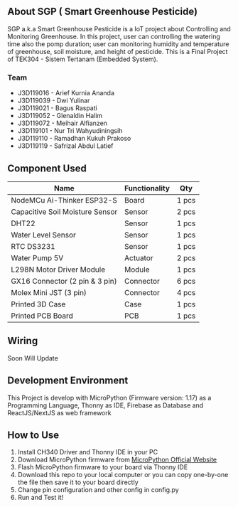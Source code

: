 ## About SGP ( Smart Greenhouse Pesticide)
SGP a.k.a Smart Greenhouse Pesticide is a IoT project about Controlling and Monitoring Greenhouse. In this project, user can controlling the watering time also the pomp duration; user can monitoring humidity and temperature of greenhouse, soil moisture, and height of pesticide. This is a Final Project of TEK304 - Sistem Tertanam (Embedded System).

### Team
- J3D119016 - Arief Kurnia Ananda
- J3D119039 - Dwi Yulinar
- J3D119021 - Bagus Raspati
- J3D119052 - Glenaldin Halim
- J3D119072 - Meihair Alfianzen
- J3D119101 - Nur Tri Wahyudiningsih
- J3D119110 - Ramadhan Kukuh Prakoso
- J3D119119 - Safrizal Abdul Latief

## Component Used
| Name                            | Functionality | Qty   |
| ------------------------------- | ------------- | ----- |
| NodeMCu Ai-Thinker ESP32-S      | Board         | 1 pcs |
| Capacitive Soil Moisture Sensor | Sensor        | 2 pcs |
| DHT22                           | Sensor        | 1 pcs |
| Water Level Sensor              | Sensor        | 1 pcs |
| RTC DS3231                      | Sensor        | 1 pcs |
| Water Pump 5V                   | Actuator      | 2 pcs |
| L298N Motor Driver Module       | Module        | 1 pcs |
| GX16 Connector (2 pin & 3 pin)  | Connector     | 6 pcs |
| Molex Mini JST (3 pin)          | Connector     | 4 pcs |
| Printed 3D Case                 | Case          | 1 pcs |
| Printed PCB Board               | PCB           | 1 pcs |

## Wiring
Soon Will Update

## Development Environment
This Project is develop with MicroPython (Firmware version: 1.17) as a Programming Language, Thonny as IDE, Firebase as Database and ReactJS/NextJS as web framework

## How to Use
1. Install CH340 Driver and Thonny IDE in your PC
2. Download MicroPython firmware from [MicroPython Official Website](https://micropython.org/download/)
3. Flash MicroPython firmware to your board via Thonny IDE
5. Download this repo to your local computer or you can copy one-by-one the file then save it to your board directly
6. Change pin configuration and other config in config.py
7. Run and Test it!
